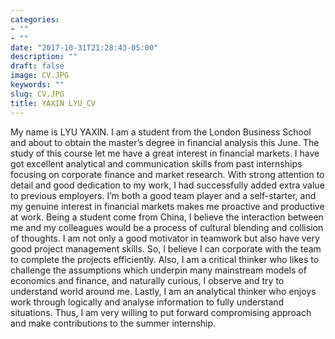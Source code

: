 ```yaml
---
categories:
- ""
- ""
date: "2017-10-31T21:28:43-05:00"
description: ""
draft: false
image: CV.JPG
keywords: ""
slug: CV.JPG
title: YAXIN LYU_CV
---
```


My name is LYU YAXIN. I am a student from the London Business School and about to obtain the master’s degree in financial analysis this June. The study of this course let me have a great interest in financial markets.
I have got excellent analytical and communication skills from past internships focusing on corporate finance and market research. With strong attention to detail and good dedication to my work, I had successfully added extra value to previous employers. I’m both a good team player and a self-starter, and my genuine interest in financial markets makes me proactive and productive at work.
Being a student come from China, I believe the interaction between me and my colleagues would be a process of cultural blending and collision of thoughts.
I am not only a good motivator in teamwork but also have very good project management skills. So, I believe I can corporate with the team to complete the projects efficiently. Also, I am a critical thinker who likes to challenge the assumptions which underpin many mainstream models of economics and finance, and naturally curious, I observe and try to understand world around me. Lastly, I am an analytical thinker who enjoys work through logically and analyse information to fully understand situations. Thus, I am very willing to put forward compromising approach and make contributions to the summer internship. 
